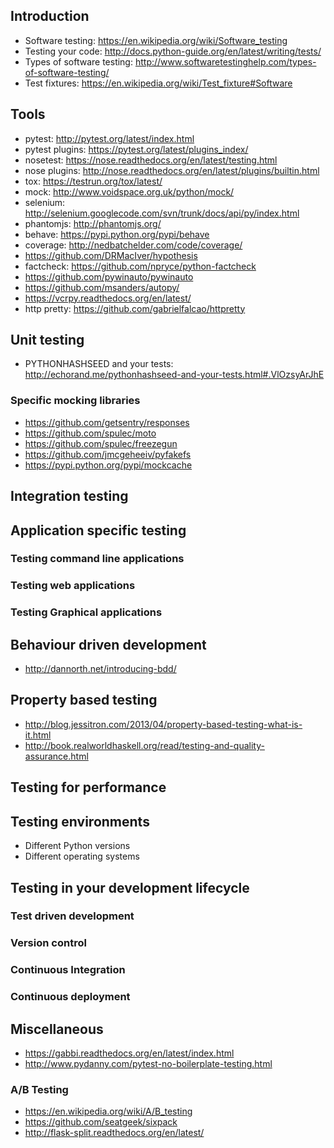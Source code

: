 ## Introduction

- Software testing: https://en.wikipedia.org/wiki/Software_testing
- Testing your code: http://docs.python-guide.org/en/latest/writing/tests/
- Types of software testing: http://www.softwaretestinghelp.com/types-of-software-testing/
- Test fixtures: https://en.wikipedia.org/wiki/Test_fixture#Software

## Tools


- pytest: http://pytest.org/latest/index.html
- pytest plugins: https://pytest.org/latest/plugins_index/
- nosetest: https://nose.readthedocs.org/en/latest/testing.html
- nose plugins: http://nose.readthedocs.org/en/latest/plugins/builtin.html
- tox: https://testrun.org/tox/latest/
- mock: http://www.voidspace.org.uk/python/mock/
- selenium: http://selenium.googlecode.com/svn/trunk/docs/api/py/index.html
- phantomjs: http://phantomjs.org/
- behave: https://pypi.python.org/pypi/behave
- coverage: http://nedbatchelder.com/code/coverage/
- https://github.com/DRMacIver/hypothesis
- factcheck: https://github.com/npryce/python-factcheck
- https://github.com/pywinauto/pywinauto
- https://github.com/msanders/autopy/
- https://vcrpy.readthedocs.org/en/latest/
- http pretty: https://github.com/gabrielfalcao/httpretty

## Unit testing

- PYTHONHASHSEED and your tests: http://echorand.me/pythonhashseed-and-your-tests.html#.VlOzsyArJhE

### Specific mocking libraries

- https://github.com/getsentry/responses
- https://github.com/spulec/moto
- https://github.com/spulec/freezegun
- https://github.com/jmcgeheeiv/pyfakefs
- https://pypi.python.org/pypi/mockcache

## Integration testing

## Application specific testing

### Testing command line applications

### Testing web applications

### Testing Graphical applications

## Behaviour driven development

- http://dannorth.net/introducing-bdd/

## Property based testing

- http://blog.jessitron.com/2013/04/property-based-testing-what-is-it.html
- http://book.realworldhaskell.org/read/testing-and-quality-assurance.html

## Testing for performance

## Testing environments

- Different Python versions
- Different operating systems


## Testing in your development lifecycle

### Test driven development

### Version control

### Continuous Integration

### Continuous deployment

## Miscellaneous

- https://gabbi.readthedocs.org/en/latest/index.html
- http://www.pydanny.com/pytest-no-boilerplate-testing.html

### A/B Testing

- https://en.wikipedia.org/wiki/A/B_testing
- https://github.com/seatgeek/sixpack
- http://flask-split.readthedocs.org/en/latest/
